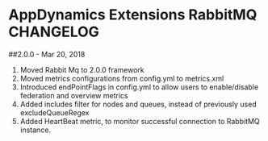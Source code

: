 # AppDynamics Extensions RabbitMQ CHANGELOG

##2.0.0 - Mar 20, 2018
1. Moved Rabbit Mq to 2.0.0 framework
2. Moved metrics configurations from config.yml to metrics.xml
3. Introduced endPointFlags in config.yml to allow users to enable/disable federation and overview metrics
4. Added includes filter for nodes and queues, instead of previously used excludeQueueRegex
5. Added HeartBeat metric, to monitor successful connection to RabbitMQ instance.